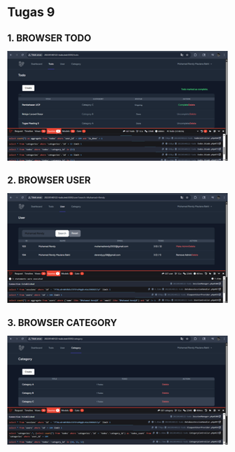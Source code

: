 # Tugas 9

## 1. BROWSER TODO
![Alt text](Screenshot/Tugas9/querytodo.png)

## 2. BROWSER USER
![Alt text](Screenshot/Tugas9/queryuser.png)

## 3. BROWSER CATEGORY
![Alt text](Screenshot/Tugas9/querycategory.png)